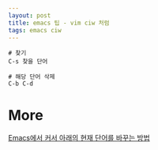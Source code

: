 ```yaml
---
layout: post
title: emacs 팁 - vim ciw 처럼
tags: emacs ciw
---
```


```
# 찾기
C-s 찾을 단어

# 해당 단어 삭제
C-b C-d
```

# More
[Emacs에서 커서 아래의 현재 단어를 바꾸는 방법](https://qastack.kr/unix/51854/how-to-replace-current-word-under-cursor-in-emacs)
